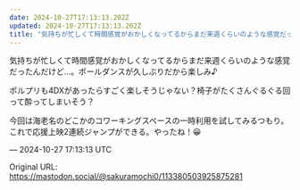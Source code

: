 ```yaml
---
date: 2024-10-27T17:13:13.202Z
updated: 2024-10-27T17:13:13.202Z
title: "気持ちが忙しくて時間感覚がおかしくなってるからまだ来週くらいのような感覚だったん[...]"
---
```


<p>気持ちが忙しくて時間感覚がおかしくなってるからまだ来週くらいのような感覚だったんだけど…。ポールダンスが久しぶりだから楽しみ♪</p><p>ポルプリも4DXがあったらすごく楽しそうじゃない？椅子がたくさんぐるぐる回って酔ってしまいそう？</p><p>今回は海老名のどこかのコワーキングスペースの一時利用を試してみるつもり。これで応援上映2連続ジャンプができる。やったね！😀</p>

&mdash; 2024-10-27 17:13:13 UTC

Original URL: https://mastodon.social/@sakuramochi0/113380503925875281
